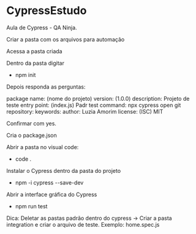 # CypressEstudo
Aula de Cypress - QA Ninja.

Criar a pasta com os arquivos para automação

Acessa a pasta criada

Dentro da pasta digitar

 - npm init

Depois responda as  perguntas:

package name: (nome do projeto)
version: (1.0.0)
description: Projeto de teste
entry point: (index.js) Padr
test command: npx cypress open
git repository:
keywords:
author: Luzia Amorim
license: (ISC) MIT


Confirmar com yes.

Cria o package.json

Abrir a pasta no visual code: 

 - code .

Instalar o Cypress dentro da pasta do projeto

 - npm -i cypress --save-dev

Abrir a interface gráfica do Cypress
 
 - npm run test

 Dica: Deletar as pastas padrão dentro do cypress -> Criar a pasta integration e criar o arquivo de teste. Exemplo: home.spec.js



